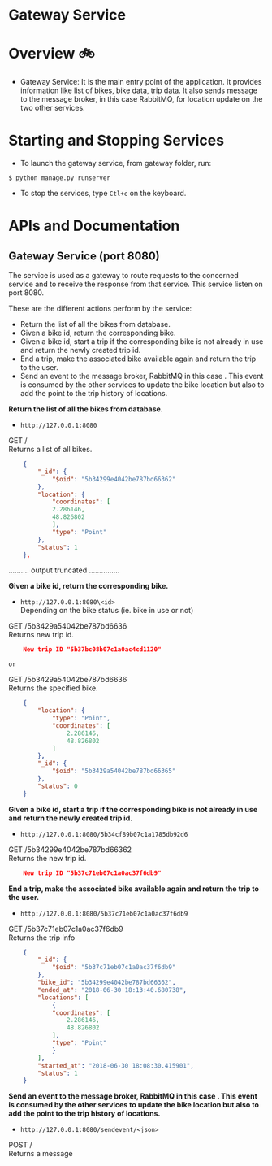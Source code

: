 # Gateway Service

Overview :bike:
========

* Gateway Service: It is the main entry point of the application. It provides information like list of bikes, bike data, trip data.
It also sends message to the message broker, in this case RabbitMQ, for location update on the two other services.




Starting and Stopping Services
==============================

* To launch the gateway service, from gateway folder, run:
```
$ python manage.py runserver
```

* To stop the services, type `Ctl+c` on the keyboard.




APIs and Documentation
======================

## Gateway Service (port 8080)

The service is used as a gateway to route requests to the concerned service and to receive the response from that service. This service listen on port 8080.  

These are the different actions perform by the service:
* Return the list of all the bikes from database.
* Given a bike id, return the corresponding bike.
* Given a bike id, start a trip if the corresponding bike is not already in use and return the newly created trip id.
* End a trip, make the associated bike available again and return the trip to the user.
* Send an event to the message broker, RabbitMQ in this case . This event is consumed by the other services to update the bike location but also to add the point to the trip history of locations.



**Return the list of all the bikes from database.**  
* `http://127.0.0.1:8080`  

GET /  
Returns a list of all bikes.  


```json
    {
        "_id": {
            "$oid": "5b34299e4042be787bd66362"
        }, 
        "location": {
            "coordinates": [
            2.286146, 
            48.826802
            ], 
            "type": "Point"
        }, 
        "status": 1
    },
```
  .......... output truncated ...............


**Given a bike id, return the corresponding bike.**  
* `http://127.0.0.1:8080\<id>`  
Depending on the bike status (ie. bike in use or not)  

GET /5b3429a54042be787bd6636  
Returns new trip id.  

```json
    New trip ID	"5b37bc08b07c1a0ac4cd1120"
```
`or`  

GET /5b3429a54042be787bd6636  
Returns the specified bike.  

```json
    {
        "location": {
            "type": "Point",
            "coordinates": [
                2.286146,
                48.826802
            ]
        },
        "_id": {
            "$oid": "5b3429a54042be787bd66365"
        },
        "status": 0
    }
```


**Given a bike id, start a trip if the corresponding bike is not already in use and return the newly created trip id.**
* `http://127.0.0.1:8080/5b34cf89b07c1a1785db92d6`  

GET /5b34299e4042be787bd66362  
Returns the new trip id.  


```json
    New trip ID	"5b37c71eb07c1a0ac37f6db9"
```


**End a trip, make the associated bike available again and return the trip to the user.**  
* `http://127.0.0.1:8080/5b37c71eb07c1a0ac37f6db9`  


GET /5b37c71eb07c1a0ac37f6db9  
Returns the trip info  


```json
    {
        "_id": {
            "$oid": "5b37c71eb07c1a0ac37f6db9"
        }, 
        "bike_id": "5b34299e4042be787bd66362", 
        "ended_at": "2018-06-30 18:13:40.680738", 
        "locations": [
            {
            "coordinates": [
                2.286146, 
                48.826802
            ], 
            "type": "Point"
            }
        ], 
        "started_at": "2018-06-30 18:08:30.415901", 
        "status": 1
    }
```


**Send an event to the message broker, RabbitMQ in this case . This event is consumed by the other services to update the bike location but also to add the point to the trip history of locations.**  
* `http://127.0.0.1:8080/sendevent/<json>`  

POST /<json>  
Returns a message  


